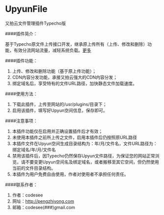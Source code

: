 UpyunFile
=========

又拍云文件管理插件Typecho版

####插件简介：

  基于Typecho原文件上传接口开发，继承原上传所有（上传、修改和删除）功能，有效分流网站流量，减轻系统负载。[更多](http://pengzhiyong.com/blog/192.html "UpyunFile详情介绍")
  
####插件功能：

  1. 上传、修改和删除功能（基于原上传功能）；
  2. CDN内容分发功能，承接又拍云强大的CDN内容分发；
  3. 绑定域名后，享受特有的文件URL路径，加快静态文件加载速度。

####使用方法：

  1. 下载此插件，上传至网站的/usr/plugins/目录下；
  2. 启用该插件，填写好Upyun空间信息，保存即可。

####注意事项：

  1. 本插件功能仅在启用并正确设置插件后才有效；
  2. 未使用本插件之前所上传之文件，启用本插件后仍按照原URL路径
  3. 本插件文件在Upyun空间生成目录结构为：年/月/文件名，文件URL路径为：绑定域名/年/月/文件名
  4. 禁用该插件后，因Typecho仍然保存Upyun文件路径，为保证您的网站正常浏览，请不要变更Upyun空间名及绑定域名，或者搬移至其它空间，但仍然使用当前的文件目录结构。
  5. 本插件为用户免费自由使用，作者对使用者不承担任何责任。

####联系作者：

  1. 作者：codesee 
  2. 网址：<http://pengzhiyong.com>
  3. 邮箱：codesee(###)gmail.com
